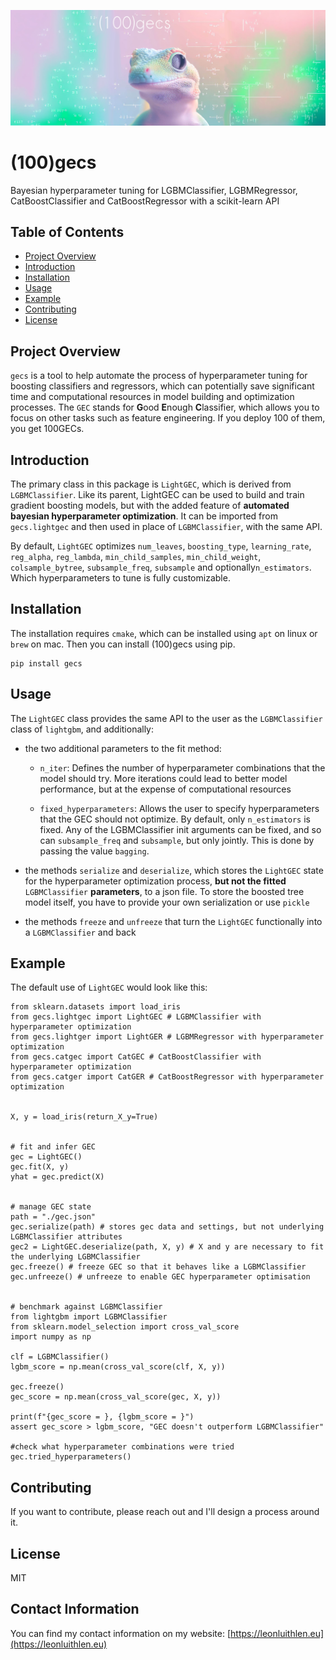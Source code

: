 ![a gecko looking at the camera with bayesian math in white on a pink and green background](documentation/assets/header.png)


# (100)gecs

Bayesian hyperparameter tuning for LGBMClassifier, LGBMRegressor, CatBoostClassifier and CatBoostRegressor with a scikit-learn API


## Table of Contents

- [Project Overview](#project-overview)
- [Introduction](#introduction)
- [Installation](#installation)
- [Usage](#usage)
- [Example](#example)
- [Contributing](#contributing)
- [License](#license)


## Project Overview

`gecs` is a tool to help automate the process of hyperparameter tuning for boosting classifiers and regressors, which can potentially save significant time and computational resources in model building and optimization processes. The `GEC` stands for **G**ood **E**nough **C**lassifier, which allows you to focus on other tasks such as feature engineering. If you deploy 100 of them, you get 100GECs.


## Introduction

The primary class in this package is `LightGEC`, which is derived from `LGBMClassifier`. Like its parent, LightGEC can be used to build and train gradient boosting models, but with the added feature of **automated bayesian hyperparameter optimization**. It can be imported from `gecs.lightgec` and then used in place of `LGBMClassifier`, with the same API.

By default, `LightGEC` optimizes  `num_leaves`, `boosting_type`, `learning_rate`, `reg_alpha`, `reg_lambda`, `min_child_samples`, `min_child_weight`, `colsample_bytree`, `subsample_freq`, `subsample` and optionally`n_estimators`. Which hyperparameters to tune is fully customizable.


## Installation
The installation requires `cmake`, which can be installed using `apt` on linux or `brew` on mac. Then you can install (100)gecs using pip.

    pip install gecs



## Usage


The `LightGEC` class provides the same API to the user as the `LGBMClassifier` class of `lightgbm`, and additionally:

-   the two additional parameters to the fit method:
    - `n_iter`: Defines the number of hyperparameter combinations that the model should try. More iterations could lead to better model performance, but at the expense of computational resources

    - `fixed_hyperparameters`: Allows the user to specify hyperparameters that the GEC should not optimize. By default, only `n_estimators` is fixed. Any of the LGBMClassifier init arguments can be fixed, and so can  `subsample_freq` and `subsample`, but only jointly. This is done by passing the value `bagging`.

-   the methods `serialize` and `deserialize`, which stores the `LightGEC` state for the hyperparameter optimization process, **but not the fitted** `LGBMClassifier` **parameters**, to a json file. To store the boosted tree model itself, you have to provide your own serialization or use `pickle`

-   the methods `freeze` and `unfreeze` that turn the `LightGEC` functionally into a `LGBMClassifier` and back


## Example

The default use of `LightGEC` would look like this:

    from sklearn.datasets import load_iris
    from gecs.lightgec import LightGEC # LGBMClassifier with hyperparameter optimization
    from gecs.lightger import LightGER # LGBMRegressor with hyperparameter optimization
    from gecs.catgec import CatGEC # CatBoostClassifier with hyperparameter optimization
    from gecs.catger import CatGER # CatBoostRegressor with hyperparameter optimization


    X, y = load_iris(return_X_y=True)


    # fit and infer GEC
    gec = LightGEC()
    gec.fit(X, y)
    yhat = gec.predict(X)


    # manage GEC state
    path = "./gec.json"
    gec.serialize(path) # stores gec data and settings, but not underlying LGBMClassifier attributes
    gec2 = LightGEC.deserialize(path, X, y) # X and y are necessary to fit the underlying LGBMClassifier
    gec.freeze() # freeze GEC so that it behaves like a LGBMClassifier
    gec.unfreeze() # unfreeze to enable GEC hyperparameter optimisation


    # benchmark against LGBMClassifier
    from lightgbm import LGBMClassifier
    from sklearn.model_selection import cross_val_score
    import numpy as np

    clf = LGBMClassifier()
    lgbm_score = np.mean(cross_val_score(clf, X, y))

    gec.freeze()
    gec_score = np.mean(cross_val_score(gec, X, y))

    print(f"{gec_score = }, {lgbm_score = }")
    assert gec_score > lgbm_score, "GEC doesn't outperform LGBMClassifier"

    #check what hyperparameter combinations were tried
    gec.tried_hyperparameters()



## Contributing

If you want to contribute, please reach out and I'll design a process around it.

## License

MIT

## Contact Information

You can find my contact information on my website: [https://leonluithlen.eu](https://leonluithlen.eu)